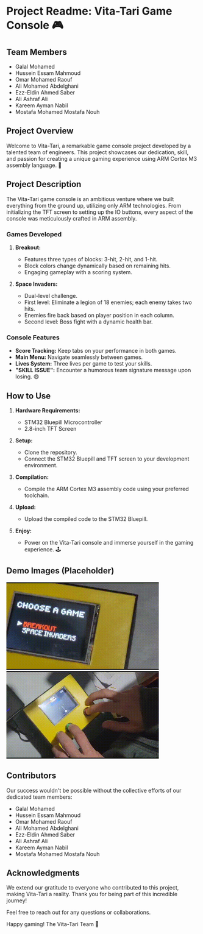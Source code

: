 # Project Readme: Vita-Tari Game Console 🎮

## Team Members

- Galal Mohamed
- Hussein Essam Mahmoud
- Omar Mohamed Raouf
- Ali Mohamed Abdelghani
- Ezz-Eldin Ahmed Saber
- Ali Ashraf Ali
- Kareem Ayman Nabil
- Mostafa Mohamed Mostafa Nouh

## Project Overview

Welcome to Vita-Tari, a remarkable game console project developed by a talented team of engineers. This project showcases our dedication, skill, and passion for creating a unique gaming experience using ARM Cortex M3 assembly language. 🚀

## Project Description

The Vita-Tari game console is an ambitious venture where we built everything from the ground up, utilizing only ARM technologies. From initializing the TFT screen to setting up the IO buttons, every aspect of the console was meticulously crafted in ARM assembly.

### Games Developed

1. **Breakout:**

   - Features three types of blocks: 3-hit, 2-hit, and 1-hit.
   - Block colors change dynamically based on remaining hits.
   - Engaging gameplay with a scoring system.

2. **Space Invaders:**
   - Dual-level challenge.
   - First level: Eliminate a legion of 18 enemies; each enemy takes two hits.
   - Enemies fire back based on player position in each column.
   - Second level: Boss fight with a dynamic health bar.

### Console Features

- **Score Tracking:** Keep tabs on your performance in both games.
- **Main Menu:** Navigate seamlessly between games.
- **Lives System:** Three lives per game to test your skills.
- **"SKILL ISSUE":** Encounter a humorous team signature message upon losing. 😄

## How to Use

1. **Hardware Requirements:**

   - STM32 Bluepill Microcontroller
   - 2.8-inch TFT Screen

2. **Setup:**

   - Clone the repository.
   - Connect the STM32 Bluepill and TFT screen to your development environment.

3. **Compilation:**

   - Compile the ARM Cortex M3 assembly code using your preferred toolchain.

4. **Upload:**

   - Upload the compiled code to the STM32 Bluepill.

5. **Enjoy:**
   - Power on the Vita-Tari console and immerse yourself in the gaming experience. 🕹️

## Demo Images (Placeholder)

![Breakout Demo](Demo%20Images/Breakout.gif)
![Space Invaders Demo](Demo%20Images/SpaceInvaders.gif)

## Contributors

Our success wouldn't be possible without the collective efforts of our dedicated team members:

- Galal Mohamed
- Hussein Essam Mahmoud
- Omar Mohamed Raouf
- Ali Mohamed Abdelghani
- Ezz-Eldin Ahmed Saber
- Ali Ashraf Ali
- Kareem Ayman Nabil
- Mostafa Mohamed Mostafa Nouh

## Acknowledgments

We extend our gratitude to everyone who contributed to this project, making Vita-Tari a reality. Thank you for being part of this incredible journey!

Feel free to reach out for any questions or collaborations.

Happy gaming!
The Vita-Tari Team 🚀
